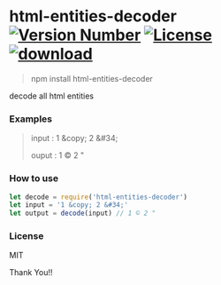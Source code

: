 # html-entities-decoder [![Version Number](https://img.shields.io/npm/v/html-entities-decoder.svg)](https://github.com/xinglie/html-entities-decoder/ "Version Number") [![License](https://img.shields.io/badge/license-MIT-orange.svg)](https://opensource.org/licenses/MIT "License") [![download](https://img.shields.io/npm/dm/html-entities-decoder.svg)](https://www.npmjs.com/package/html-entities-decoder)
> npm install html-entities-decoder

decode all html entities

### Examples
> input : 1 &amp;copy; 2 &amp;#34;
>
> ouput : 1 © 2 "

### How to use
```js
let decode = require('html-entities-decoder')
let input = '1 &copy; 2 &#34;'
let output = decode(input) // 1 © 2 "
```

### License
MIT

Thank You!!
